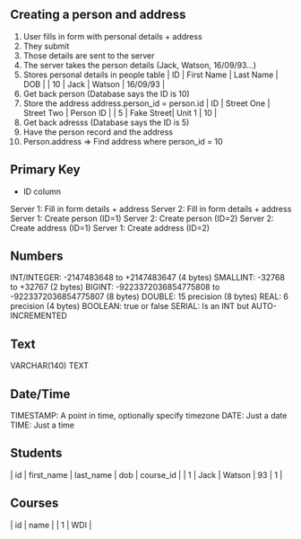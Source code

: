Creating a person and address
-----------------------------

1. User fills in form with personal details + address
2. They submit
3. Those details are sent to the server
4. The server takes the person details (Jack, Watson, 16/09/93...)
5. Stores personal details in people table
| ID | First Name | Last Name | DOB      |
| 10 | Jack       | Watson    | 16/09/93 |
6. Get back person (Database says the ID is 10)
7. Store the address
address.person_id = person.id
| ID | Street One | Street Two | Person ID |
|  5 | Fake Street| Unit 1     | 10        |
8. Get back adresss (Database says the ID is 5)
9. Have the person record and the address
10. Person.address => Find address where person_id = 10

Primary Key
-----------

* ID column

Server 1: Fill in form details + address
Server 2: Fill in form details + address
Server 1: Create person (ID=1)
Server 2: Create person (ID=2)
Server 2: Create address (ID=1)
Server 1: Create address (ID=2)

Numbers
-------

INT/INTEGER: -2147483648 to +2147483647 (4 bytes)
SMALLINT: -32768 to +32767 (2 bytes)
BIGINT: -9223372036854775808 to -9223372036854775807 (8 bytes)
DOUBLE: 15 precision (8 bytes)
REAL: 6 precision (4 bytes)
BOOLEAN: true or false
SERIAL: Is an INT but AUTO-INCREMENTED

Text
----

VARCHAR(140)
TEXT

Date/Time
---------

TIMESTAMP: A point in time, optionally specify timezone
DATE: Just a date
TIME: Just a time

## Students
| id | first_name | last_name | dob | course_id |
| 1  | Jack       | Watson    | 93  | 1         |

## Courses
| id | name |
| 1  | WDI  |


































